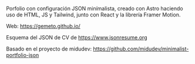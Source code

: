 Porfolio con configuración JSON minímalista, creado con Astro haciendo uso de HTML, JS y Tailwind, junto con React y la librería Framer Motion.

Web: https://gemeto.github.io/

Esquema del JSON de CV de https://www.jsonresume.org

Basado en el proyecto de midudev: https://github.com/midudev/minimalist-portfolio-json
